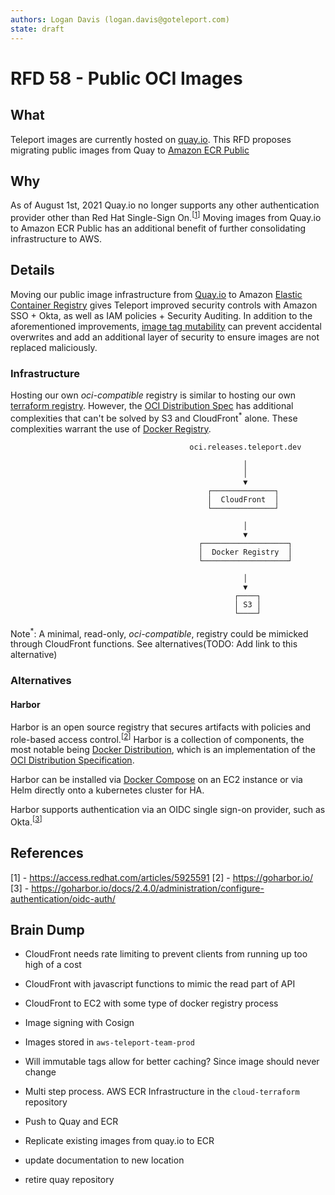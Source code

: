 ```yaml
---
authors: Logan Davis (logan.davis@goteleport.com)
state: draft
---
```


# RFD 58 - Public OCI Images

## **What**

Teleport images are currently hosted on [quay.io](https://quay.io/organization/gravitational). This RFD proposes migrating public images from Quay to [Amazon ECR Public](https://docs.aws.amazon.com/AmazonECR/latest/public/what-is-ecr.html)

## **Why**

As of August 1st, 2021 Quay.io no longer supports any other authentication provider other than Red Hat Single-Sign On.<sup>[[1]]</sup> Moving images from Quay.io to Amazon ECR Public has an additional benefit of further consolidating infrastructure to AWS.

## **Details**

Moving our public image infrastructure from [Quay.io](https://quay.io/) to Amazon [Elastic Container Registry](https://aws.amazon.com/ecr/) gives Teleport improved security controls with Amazon SSO + Okta, as well as IAM policies + Security Auditing. In addition to the aforementioned improvements, [image tag mutability](https://docs.aws.amazon.com/AmazonECR/latest/userguide/image-tag-mutability.html) can prevent accidental overwrites and add an additional layer of security to ensure images are not replaced maliciously. 

### Infrastructure
Hosting our own _oci-compatible_ registry is similar to hosting our own [terraform registry](https://github.com/gravitational/teleport-plugins/blob/master/rfd/0002-custom-terraform-registry.md). However, the [OCI Distribution Spec](https://github.com/opencontainers/distribution-spec) has additional complexities that can't be solved by S3 and CloudFront<sup>*</sup> alone. These complexities warrant the use of [Docker Registry](https://docs.docker.com/registry/).

```
                                        oci.releases.teleport.dev

                                                    │
                                                    │
                                                    ▼
                                            ┌──────────────┐
                                            │  CloudFront  │
                                            └──────────────┘

                                                    │
                                                    ▼
                                          ┌───────────────────┐
                                          │  Docker Registry  │
                                          └───────────────────┘

                                                    │
                                                    ▼
                                                  ┌────┐
                                                  │ S3 │
                                                  └────┘
```

Note<sup>*</sup>: A minimal, read-only, _oci-compatible_, registry could be mimicked through CloudFront functions. See alternatives(TODO: Add link to this alternative)

### **Alternatives**

#### **Harbor**
Harbor is an open source registry that secures artifacts with policies and role-based access control.<sup>[[2]]</sup> Harbor is a collection of components, the most notable being [Docker Distribution](https://github.com/distribution/distribution), which is an implementation of the [OCI Distribution Specification](https://github.com/opencontainers/distribution-spec). 

Harbor can be installed via [Docker Compose](https://docs.docker.com/compose/) on an EC2 instance or via Helm directly onto a kubernetes cluster for HA. 

Harbor supports authentication via an OIDC single sign-on provider, such as Okta.<sup>[[3]]</sup> 

## References

\[1\] - https://access.redhat.com/articles/5925591
\[2\] - https://goharbor.io/
\[3\] - https://goharbor.io/docs/2.4.0/administration/configure-authentication/oidc-auth/

[1]: https://access.redhat.com/articles/5925591
[2]: https://goharbor.io/
[3]: https://goharbor.io/docs/2.4.0/administration/configure-authentication/oidc-auth/

## Brain Dump

* CloudFront needs rate limiting to prevent clients from running up too high of a cost
* CloudFront with javascript functions to mimic the read part of API
* CloudFront to EC2 with some type of docker registry process
* Image signing with Cosign
* Images stored in `aws-teleport-team-prod`
* Will immutable tags allow for better caching? Since image should never change 

* Multi step process. AWS ECR Infrastructure in the `cloud-terraform` repository
* Push to Quay and ECR
* Replicate existing images from quay.io to ECR
* update documentation to new location 
* retire quay repository
